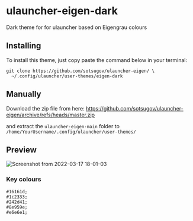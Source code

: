 # ulauncher-eigen-dark

Dark theme for for ulauncher based on Eigengrau colours

## Installing

To install this theme, just copy paste the command below in your terminal:

```
git clone https://github.com/sotsugov/ulauncher-eigen/ \
  ~/.config/ulauncher/user-themes/eigen-dark
```

## Manually

Download the zip file from here: https://github.com/sotsugov/ulauncher-eigen/archive/refs/heads/master.zip

and extract the `ulauncher-eigen-main` folder to `/home/YourUsername/.config/ulauncher/user-themes/`

## Preview

![Screenshot from 2022-03-17 18-01-03](https://user-images.githubusercontent.com/234929/158842760-38f523cf-6e53-41dd-8b79-2da8946dee32.png)

### Key colours
```
#16161d;
#1c2333;
#242d41;
#8e959e;
#e6e6e1;
```
